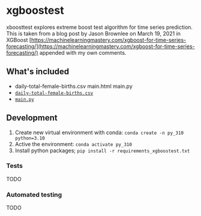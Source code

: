 # xgboostest

xboosttest explores extreme boost test algorithm for time series prediction. This is taken from a blog post by Jason Brownlee on March 19, 2021 in XGBoost [https://machinelearningmastery.com/xgboost-for-time-series-forecasting/](https://machinelearningmastery.com/xgboost-for-time-series-forecasting/) appended with my own comments.

## What's included

- daily-total-female-births.csv  main.html  main.py
- [`daily-total-female-births.csv`](./daily-total-female-births.csv)
- [`main.py`](./main.py)

## Development

1. Create new virtual environment with conda: `conda create -n py_310 python=3.10`
2. Active the environment: `conda activate py_310`
3. Install python packages; `pip install -r requirements_xgboostest.txt`

### Tests

TODO

### Automated testing

TODO
